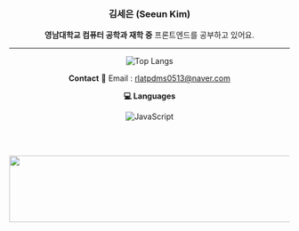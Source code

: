 <div align="center">

### 김세은 (Seeun Kim)  
**영남대학교 컴퓨터 공학과 재학 중**
프론트엔드를 공부하고 있어요.

---

![Top Langs](https://github-readme-stats.vercel.app/api/top-langs/?username=jaeho13&layout=compact)

**Contact**
📧 Email : rlatpdms0513@naver.com

**💻 Languages**
<br/>

![JavaScript](https://img.shields.io/badge/javascript-%23323330.svg?style=for-the-badge&logo=javascript&logoColor=%23F7DF1E)

<br/><br/>

<a href="https://www.gitanimals.org/en_US?utm_medium=image&utm_source=seeeeeeeeun&utm_content=line">
  <img
    src="https://render.gitanimals.org/lines/seeeeeeeeun"
    width="600"
    height="120"
  />
</a>

</div>
